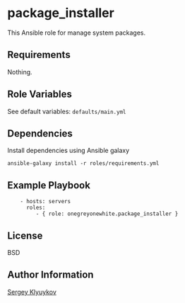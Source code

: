 package_installer
=========

This Ansible role for manage system packages.

Requirements
------------

Nothing.

Role Variables
--------------

See default variables: `defaults/main.yml`

## Dependencies

Install dependencies using Ansible galaxy

`ansible-galaxy install -r roles/requirements.yml`


Example Playbook
----------------

        - hosts: servers
          roles:
             - { role: onegreyonewhite.package_installer }

License
-------

BSD

Author Information
------------------

[Sergey Klyuykov](https://github.com/onegreyonewhite)